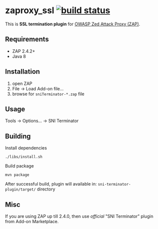 # zaproxy_ssl [![build status](https://travis-ci.org/arthepsy/zaproxy_ssl.svg)](https://travis-ci.org/arthepsy/zaproxy_ssl/)
This is **SSL termination plugin** for [OWASP Zed Attack Proxy (ZAP)](https://www.owasp.org/index.php/OWASP_Zed_Attack_Proxy_Project).

## Requirements
* ZAP 2.4.2+
* Java 8

## Installation
1. open ZAP
2. File -> Load Add-on file... 
3. browse for ``sniTerminator-*.zap`` file

## Usage
Tools -> Options... -> SNI Terminator

## Building
Install dependencies
```
./libs/install.sh
```
Build package
```
mvn package
```
After successful build, plugin will available in: ``sni-terminator-plugin/target/`` directory

## Misc
If you are using ZAP up till 2.4.0, then use _official_ "SNI Terminator" plugin from Add-on Marketplace.
